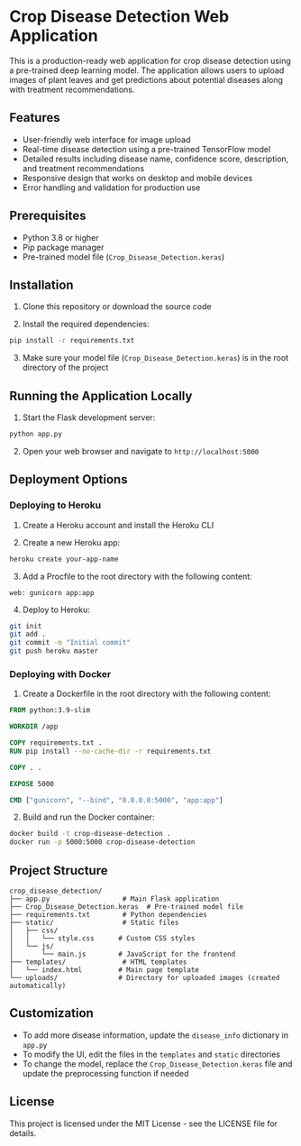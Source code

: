 # Crop Disease Detection Web Application

This is a production-ready web application for crop disease detection using a pre-trained deep learning model. The application allows users to upload images of plant leaves and get predictions about potential diseases along with treatment recommendations.

## Features

- User-friendly web interface for image upload
- Real-time disease detection using a pre-trained TensorFlow model
- Detailed results including disease name, confidence score, description, and treatment recommendations
- Responsive design that works on desktop and mobile devices
- Error handling and validation for production use

## Prerequisites

- Python 3.8 or higher
- Pip package manager
- Pre-trained model file (`Crop_Disease_Detection.keras`)

## Installation

1. Clone this repository or download the source code

2. Install the required dependencies:

```bash
pip install -r requirements.txt
```

3. Make sure your model file (`Crop_Disease_Detection.keras`) is in the root directory of the project

## Running the Application Locally

1. Start the Flask development server:

```bash
python app.py
```

2. Open your web browser and navigate to `http://localhost:5000`

## Deployment Options

### Deploying to Heroku

1. Create a Heroku account and install the Heroku CLI

2. Create a new Heroku app:

```bash
heroku create your-app-name
```

3. Add a Procfile to the root directory with the following content:

```
web: gunicorn app:app
```

4. Deploy to Heroku:

```bash
git init
git add .
git commit -m "Initial commit"
git push heroku master
```

### Deploying with Docker

1. Create a Dockerfile in the root directory with the following content:

```dockerfile
FROM python:3.9-slim

WORKDIR /app

COPY requirements.txt .
RUN pip install --no-cache-dir -r requirements.txt

COPY . .

EXPOSE 5000

CMD ["gunicorn", "--bind", "0.0.0.0:5000", "app:app"]
```

2. Build and run the Docker container:

```bash
docker build -t crop-disease-detection .
docker run -p 5000:5000 crop-disease-detection
```

## Project Structure

```
crop_disease_detection/
├── app.py                  # Main Flask application
├── Crop_Disease_Detection.keras  # Pre-trained model file
├── requirements.txt        # Python dependencies
├── static/                 # Static files
│   ├── css/
│   │   └── style.css      # Custom CSS styles
│   └── js/
│       └── main.js        # JavaScript for the frontend
├── templates/              # HTML templates
│   └── index.html         # Main page template
└── uploads/               # Directory for uploaded images (created automatically)
```

## Customization

- To add more disease information, update the `disease_info` dictionary in `app.py`
- To modify the UI, edit the files in the `templates` and `static` directories
- To change the model, replace the `Crop_Disease_Detection.keras` file and update the preprocessing function if needed

## License

This project is licensed under the MIT License - see the LICENSE file for details.